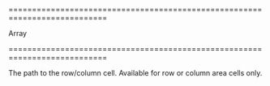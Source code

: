 ===========================================================================
<!--type-->Array<String, Number, Date><!--/type-->
===========================================================================

<!--shortDescription-->
The path to the row/column cell. Available for row or column area cells only.
<!--/shortDescription-->

<!--fullDescription-->

<!--/fullDescription-->